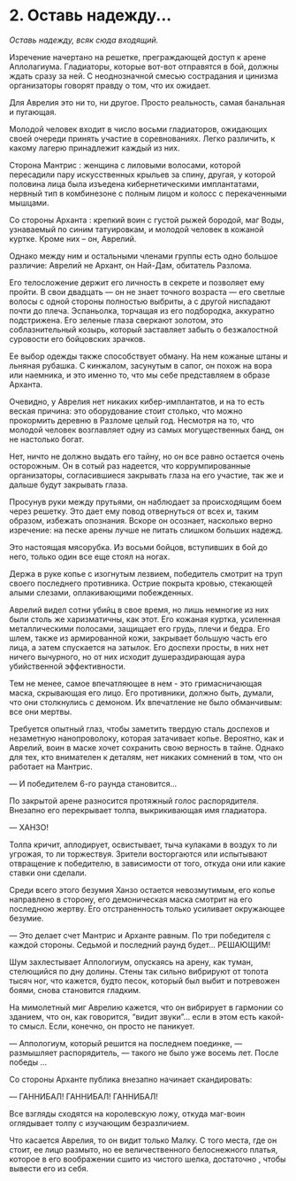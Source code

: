 # 2. Оставь надежду...

_Оставь надежду, всяк сюда входящий._

Изречение начертано на решетке, преграждающей доступ к арене Аплолагиума. Гладиаторы, которые вот-вот отправятся в бой, должны ждать сразу за ней. С неоднозначной смесью сострадания и цинизма организаторы говорят правду о том, что их ожидает.

Для Аврелия это ни то, ни другое. Просто реальность, самая банальная и пугающая.

Молодой человек входит в число восьми гладиаторов, ожидающих своей очереди принять участие в соревнованиях. Легко различить, к какому лагерю принадлежит каждый из них.

Сторона Мантрис : женщина с лиловыми волосами, которой пересадили пару искусственных крыльев за спину, другая, у которой половина лица была изъедена кибернетическими имплантатами, нервный тип в комбинезоне с полным лицом и колосс с перекаченными мышцами.

Со стороны Арханта : крепкий воин с густой рыжей бородой, маг Воды, узнаваемый по синим татуировкам, и молодой человек в кожаной куртке. Кроме них – он, Аврелий.

Однако между ним и остальными членами группы есть одно большое различие: Аврелий не Архант, он Най-Дам, обитатель Разлома.

Его телосложение держит его личность в секрете и позволяет ему пройти. В свои двадцать — он не знает точного возраста — его светлые волосы с одной стороны полностью выбриты, а с другой ниспадают почти до плеча. Эспаньолка, торчащая из его подбородка, аккуратно подстрижена. Его зеленые глаза сверкают золотом, это соблазнительный козырь, который заставляет забыть о безжалостной суровости его бойцовских зрачков.

Ее выбор одежды также способствует обману. На нем кожаные штаны и льняная рубашка. С кинжалом, засунутым в сапог, он похож на вора или наемника, и это именно то, что мы себе представляем в образе Арханта.

Очевидно, у Аврелия нет никаких кибер-имплантатов, и на то есть веская причина: это оборудование стоит столько, что можно прокормить деревню в Разломе целый год. Несмотря на то, что молодой человек возглавляет одну из самых могущественных банд, он не настолько богат.

Нет, ничто не должно выдать его тайну, но он все равно остается очень осторожным. Он в сотый раз надеется, что коррумпированные организаторы, согласившиеся закрывать глаза на его участие, так же и дальше будут закрывать глаза.

Просунув руки между прутьями, он наблюдает за происходящим боем через решетку. Это дает ему повод отвернуться от всех и, таким образом, избежать опознания. Вскоре он осознает, насколько верно изречение: на песке арены лучше не питать слишком больших надежд.

Это настоящая мясорубка. Из восьми бойцов, вступивших в бой до него, только один все еще стоял на ногах.

Держа в руке копье с изогнутым лезвием, победитель смотрит на труп своего последнего противника. Острие покрыта кровью, стекающей алыми слезами, оплакивающими побежденных.

Аврелий видел сотни убийц в свое время, но лишь немногие из них были столь же харизматичны, как этот. Его кожаная куртка, усиленная металлическими полосами, защищает его грудь, плечи и бедра. Его шлем, также из армированной кожи, закрывает большую часть его лица, а затем спускается на затылок. Его доспехи просты, в них нет ничего вычурного, но от них исходит душераздирающая аура убийственной эффективности.

Тем не менее, самое впечатляющее в нем - это гримасничающая маска, скрывающая его лицо. Его противники, должно быть, думали, что они столкнулись с демоном. Их впечатление не было обманчивым: все они мертвы.

Требуется опытный глаз, чтобы заметить твердую сталь доспехов и незаметную нанопроволоку, которая затачивает копье. Вероятно, как и Аврелий, воин в маске хочет сохранить свою верность в тайне. Однако для тех, кто внимателен к деталям, нет никаких сомнений в том, что он работает на Мантрис.

— И победителем 6-го раунда становится...

По закрытой арене разносится протяжный голос распорядителя. Внезапно его перекрывает толпа, выкрикивающая имя гладиатора.

— ХАНЗО!

Толпа кричит, аплодирует, освистывает, тыча кулаками в воздух то ли угрожая, то ли торжествуя. Зрители восторгаются или испытывают отвращение к победителю, в зависимости от того, откуда они или какие ставки они сделали.

Среди всего этого безумия Ханзо остается невозмутимым, его копье направлено в сторону, его демоническая маска смотрит на его последнюю жертву. Его отстраненность только усиливает окружающее безумие.

— Это делает счет Мантрис и Арханте равным. По три победителя с каждой стороны. Седьмой и последний раунд будет... РЕШАЮЩИМ!

Шум захлестывает Аппологиум, опускаясь на арену, как туман, стелющийся по дну долины. Стены так сильно вибрируют от топота тысяч ног, что кажется, будто песок, который был выбит и потревожен боями, снова становится гладким.

На мимолетный миг Аврелию кажется, что он вибрирует в гармонии со зданием, что он, как говорится, “видит звуки”... если в этом есть какой-то смысл. Если, конечно, он просто не паникует.

— Аппологиум, который решится на последнем поединке, — размышляет распорядитель, — такого не было уже восемь лет. После победы ...&#x20;

Со стороны Арханте публика внезапно начинает скандировать:

— ГАННИБАЛ! ГАННИБАЛ! ГАННИБАЛ!

Все взгляды сходятся на королевскую ложу, откуда маг-воин оглядывает толпу с изучающим безразличием.

Что касается Аврелия, то он видит только Малку. С того места, где он стоит, ее лицо размыто, но ее величественного белоснежного платья, которое в его воображении сшито из чистого шелка, достаточно , чтобы вывести его из себя.
